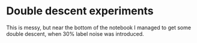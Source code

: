 # Double descent experiments

This is messy, but near the bottom of the notebook I managed to get some double descent, when 30% label noise was introduced.
